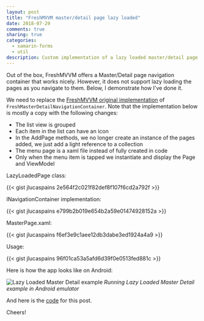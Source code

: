 ```yaml
---
layout: post
title: "FreshMVVM master/detail page lazy loaded"
date: 2018-07-29
comments: true
sharing: true
categories:
  - xamarin-forms
  - util
description: Custom implementation of a lazy loaded master/detail page for FreshMVVM framework. Working coding sample included.
---
```


Out of the box, FreshMVVM offers a Master/Detail page navigation container that works nicely. However, it does not support lazy loading the pages as you navigate to them. Below, I demonstrate how I've done it.

We need to replace the [FreshMVVM original implementation](https://github.com/rid00z/FreshMvvm/blob/master/src/FreshMvvm/NavigationContainers/FreshMasterDetailNavigationContainer.cs) of `FreshMasterDetailNavigationContainer`. Note that the implementation below is mostly a copy  with the following changes:

* The list view is grouped
* Each item in the list can have an icon
* In the AddPage methods, we no longer create an instance of the pages added, we just add a light reference to a collection
* The menu page is a xaml file instead of fully created in code
* Only when the menu item is tapped we instantiate and display the Page and ViewModel

LazyLoadedPage class:

{{< gist jlucaspains 2e564f2c021f82def8f107f6cd2a792f >}}

INavigationContainer implementation:

{{< gist jlucaspains e799b2b019e654b2a59e01474928152a >}}

MasterPage.xaml:

{{< gist jlucaspains f6ef3e9c1aee12db3dabe3ed1924a4a9 >}}

Usage:

{{< gist jlucaspains 96f01ca53a5afd6d39f0e0513fed881c >}}

Here is how the app looks like on Android:

![Lazy Loaded Master Detail example](/images/posts/XamarinAndroidLazyLoadedMasterDetail.png)
*Running Lazy Loaded Master Detail example in Android emulator*

And here is the [code](https://github.com/jlucaspains/BlogSamples/tree/master/Xamarin/LPains.LazyLoadedMasterDetailPage) for this post.

Cheers!